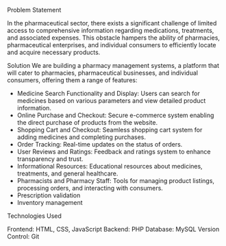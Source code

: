 Problem Statement

In the pharmaceutical sector, there exists a significant challenge of limited access to comprehensive information regarding medications, treatments, and associated expenses. 
This obstacle hampers the ability of pharmacies, pharmaceutical enterprises, and individual consumers to efficiently locate and acquire necessary products.

Solution 
We are building a pharmacy management systems, a platform that will cater to pharmacies, pharmaceutical businesses, and individual consumers, offering them a range of features:

* Medicine Search Functionality and Display: Users can search for medicines based on various parameters and view detailed product information.
* Online Purchase and Checkout: Secure e-commerce system enabling the direct purchase of products from the website.
* Shopping Cart and Checkout: Seamless shopping cart system for adding medicines and completing purchases.
* Order Tracking: Real-time updates on the status of orders.
* User Reviews and Ratings: Feedback and ratings system to enhance transparency and trust.
* Informational Resources: Educational resources about medicines, treatments, and general healthcare.
* Pharmacists and Pharmacy Staff: Tools for managing product listings, processing orders, and interacting with consumers.
* Prescription validation
* Inventory management

Technologies Used

Frontend: HTML, CSS, JavaScript
Backend: PHP
Database: MySQL
Version Control: Git
